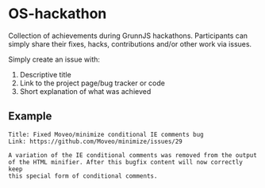 # OS-hackathon

Collection of achievements during GrunnJS hackathons. Participants can simply 
share their fixes, hacks, contributions and/or other work via issues.

Simply create an issue with:

1. Descriptive title
2. Link to the project page/bug tracker or code
3. Short explanation of what was achieved

## Example

```
Title: Fixed Moveo/minimize conditional IE comments bug
Link: https://github.com/Moveo/minimize/issues/29

A variation of the IE conditional comments was removed from the output 
of the HTML minifier. After this bugfix content will now correctly keep 
this special form of conditional comments.
```
